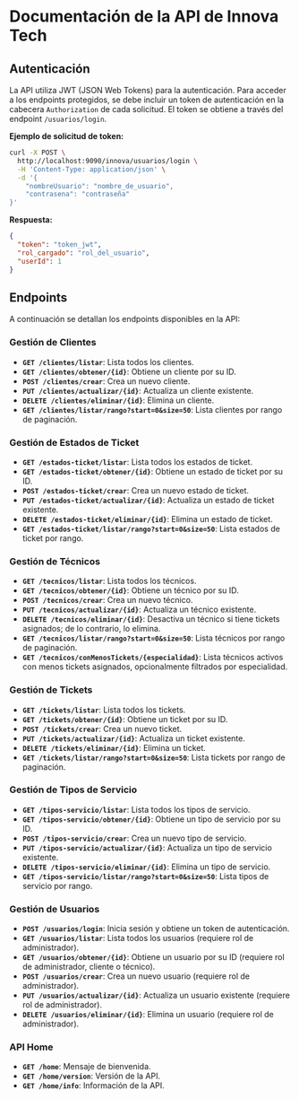
# Documentación de la API de Innova Tech

## Autenticación

La API utiliza JWT (JSON Web Tokens) para la autenticación. Para acceder a los endpoints protegidos, se debe incluir un token de autenticación en la cabecera `Authorization` de cada solicitud. El token se obtiene a través del endpoint `/usuarios/login`.

**Ejemplo de solicitud de token:**

```bash
curl -X POST \
  http://localhost:9090/innova/usuarios/login \
  -H 'Content-Type: application/json' \
  -d '{
    "nombreUsuario": "nombre_de_usuario",
    "contrasena": "contraseña"
}'
```

**Respuesta:**

```json
{
  "token": "token_jwt",
  "rol_cargado": "rol_del_usuario",
  "userId": 1
}
```

## Endpoints

A continuación se detallan los endpoints disponibles en la API:

### Gestión de Clientes

*   **`GET /clientes/listar`**: Lista todos los clientes.
*   **`GET /clientes/obtener/{id}`**: Obtiene un cliente por su ID.
*   **`POST /clientes/crear`**: Crea un nuevo cliente.
*   **`PUT /clientes/actualizar/{id}`**: Actualiza un cliente existente.
*   **`DELETE /clientes/eliminar/{id}`**: Elimina un cliente.
*   **`GET /clientes/listar/rango?start=0&size=50`**: Lista clientes por rango de paginación.

### Gestión de Estados de Ticket

*   **`GET /estados-ticket/listar`**: Lista todos los estados de ticket.
*   **`GET /estados-ticket/obtener/{id}`**: Obtiene un estado de ticket por su ID.
*   **`POST /estados-ticket/crear`**: Crea un nuevo estado de ticket.
*   **`PUT /estados-ticket/actualizar/{id}`**: Actualiza un estado de ticket existente.
*   **`DELETE /estados-ticket/eliminar/{id}`**: Elimina un estado de ticket.
*   **`GET /estados-ticket/listar/rango?start=0&size=50`**: Lista estados de ticket por rango.

### Gestión de Técnicos

*   **`GET /tecnicos/listar`**: Lista todos los técnicos.
*   **`GET /tecnicos/obtener/{id}`**: Obtiene un técnico por su ID.
*   **`POST /tecnicos/crear`**: Crea un nuevo técnico.
*   **`PUT /tecnicos/actualizar/{id}`**: Actualiza un técnico existente.
*   **`DELETE /tecnicos/eliminar/{id}`**: Desactiva un técnico si tiene tickets asignados; de lo contrario, lo elimina.
*   **`GET /tecnicos/listar/rango?start=0&size=50`**: Lista técnicos por rango de paginación.
*   **`GET /tecnicos/conMenosTickets/{especialidad}`**: Lista técnicos activos con menos tickets asignados, opcionalmente filtrados por especialidad.

### Gestión de Tickets

*   **`GET /tickets/listar`**: Lista todos los tickets.
*   **`GET /tickets/obtener/{id}`**: Obtiene un ticket por su ID.
*   **`POST /tickets/crear`**: Crea un nuevo ticket.
*   **`PUT /tickets/actualizar/{id}`**: Actualiza un ticket existente.
*   **`DELETE /tickets/eliminar/{id}`**: Elimina un ticket.
*   **`GET /tickets/listar/rango?start=0&size=50`**: Lista tickets por rango de paginación.

### Gestión de Tipos de Servicio

*   **`GET /tipos-servicio/listar`**: Lista todos los tipos de servicio.
*   **`GET /tipos-servicio/obtener/{id}`**: Obtiene un tipo de servicio por su ID.
*   **`POST /tipos-servicio/crear`**: Crea un nuevo tipo de servicio.
*   **`PUT /tipos-servicio/actualizar/{id}`**: Actualiza un tipo de servicio existente.
*   **`DELETE /tipos-servicio/eliminar/{id}`**: Elimina un tipo de servicio.
*   **`GET /tipos-servicio/listar/rango?start=0&size=50`**: Lista tipos de servicio por rango.

### Gestión de Usuarios

*   **`POST /usuarios/login`**: Inicia sesión y obtiene un token de autenticación.
*   **`GET /usuarios/listar`**: Lista todos los usuarios (requiere rol de administrador).
*   **`GET /usuarios/obtener/{id}`**: Obtiene un usuario por su ID (requiere rol de administrador, cliente o técnico).
*   **`POST /usuarios/crear`**: Crea un nuevo usuario (requiere rol de administrador).
*   **`PUT /usuarios/actualizar/{id}`**: Actualiza un usuario existente (requiere rol de administrador).
*   **`DELETE /usuarios/eliminar/{id}`**: Elimina un usuario (requiere rol de administrador).

### API Home

*   **`GET /home`**: Mensaje de bienvenida.
*   **`GET /home/version`**: Versión de la API.
*   **`GET /home/info`**: Información de la API.